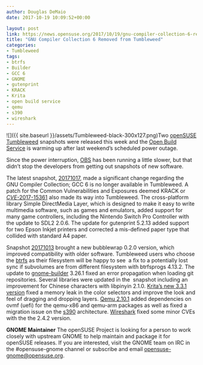 ```yaml
---
author: Douglas DeMaio
date: 2017-10-19 10:09:52+00:00

layout: post
link: https://news.opensuse.org/2017/10/19/gnu-compiler-collection-6-removed-from-tumbleweed/
title: "GNU Compiler Collection 6 Removed from Tumbleweed"
categories:
- Tumbleweed
tags:
- btrfs
- Builder
- GCC 6
- GNOME
- gutenprint
- KRACK
- Krita
- open build service
- qemu
- s390
- wireshark
---
```

![]({{ site.baseurl }}/assets/Tumbleweed-black-300x127.png)Two [openSUSE Tumbleweed](https://en.opensuse.org/Portal:Tumbleweed) snapshots were released this week and the [Open Build Service](http://openbuildservice.org/) is warming up after last weekend’s scheduled power outage.

Since the power interruption, [OBS](http://openbuildservice.org/) has been running a little slower, but that didn’t stop the developers from getting out snapshots of new software.

The latest snapshot, [20171017](https://lists.opensuse.org/opensuse-factory/2017-10/msg00437.html), made a significant change regarding the GNU Compiler Collection; GCC 6 is no longer available in Tumbleweed. A patch for the Common Vulnerabilities and Exposures deemed KRACK or [_CVE_-2017-15361](https://www.suse.com/de-de/security/cve/CVE-2017-12836/) also made its way into Tumbleweed. The cross-platform library Simple DirectMedia Layer, which is designed to make it easy to write multimedia software, such as games and emulators, added support for many game controllers, including the Nintendo Switch Pro Controller with the update to SDL2 2.0.6. The update for gutenprint 5.2.13 added support for two Epson Inkjet printers and corrected a mis-defined paper type that collided with standard A4 paper.<!-- more -->

Snapshot [20171013](https://lists.opensuse.org/opensuse-factory/2017-10/msg00329.html) brought a new bubblewrap 0.2.0 version, which improved compatibility with older software. Tumbleweed users who choose the [btrfs](https://btrfs.wiki.kernel.org/) as their filesystem will be happy to see  a fix to a potentially lost sync if subvolumes are from different filesystem with btrfsprogs 4.13.2. The update to [gnome-builder](https://wiki.gnome.org/Apps/Builder) 3.26.1 fixed an error propagation when loading git repositories. Several libraries were updated in the  snapshot including an improvement for Chinese characters with libpinyin 2.1.0. [Krita’s new 3.3.1 version](https://krita.org/en/item/krita-3-3-1/) fixed a memory leak in the color selectors and improve the look and feel of dragging and dropping layers. [Qemu 2.10.1](https://www.qemu.org/2017/10/04/qemu-2-10-1/) added dependencies on ovmf (uefi) for the qemu-x86 and qemu-arm packages as well as fixed a migration issue on the [s390](http://linux.s390.org/) architecture. [Wireshark](https://www.wireshark.org/) fixed some minor CVEs with the the 2.4.2 version.

**GNOME Maintainer**
The openSUSE Project is looking for a person to work closely with upstream GNOME to help maintain and package it for openSUSE releases. If you are interested, visit the GNOME team on IRC in the #opensuse-gnome channel or subscribe and email [opensuse-gnome@opensuse.org](mailto:opensuse-gnome@opensuse.org).		
